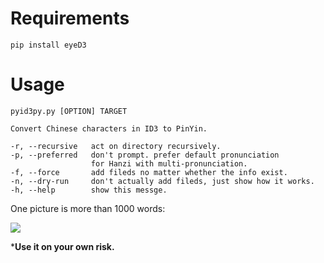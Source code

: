 Requirements
============

    pip install eyeD3

Usage
======

    pyid3py.py [OPTION] TARGET

    Convert Chinese characters in ID3 to PinYin.

    -r, --recursive   act on directory recursively.
    -p, --preferred   don't prompt. prefer default pronunciation
                      for Hanzi with multi-pronunciation.
    -f, --force       add fileds no matter whether the info exist.
    -n, --dry-run     don't actually add fileds, just show how it works.
    -h, --help        show this messge.

One picture is more than 1000 words:

[![](http://farm5.static.flickr.com/4048/4260499120_3c65d2ac30_o.png)](http://farm5.static.flickr.com/4048/4260499120_3c65d2ac30_o.png)

***Use it on your own risk.**
